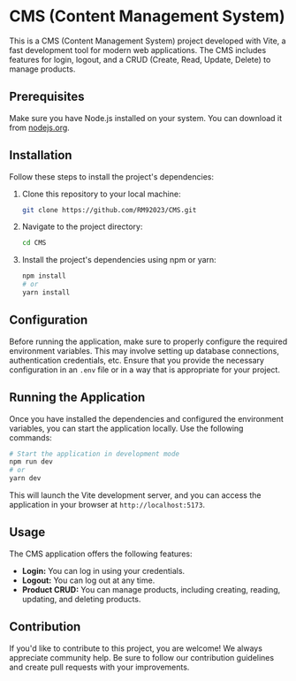 # CMS (Content Management System)

This is a CMS (Content Management System) project developed with Vite, a fast development tool for modern web applications. The CMS includes features for login, logout, and a CRUD (Create, Read, Update, Delete) to manage products.

## Prerequisites

Make sure you have Node.js installed on your system. You can download it from [nodejs.org](https://nodejs.org/).

## Installation

Follow these steps to install the project's dependencies:

1. Clone this repository to your local machine:

   ```bash
   git clone https://github.com/RM92023/CMS.git
   ```

2. Navigate to the project directory:

   ```bash
   cd CMS
   ```

3. Install the project's dependencies using npm or yarn:

   ```bash
   npm install
   # or
   yarn install
   ```

## Configuration

Before running the application, make sure to properly configure the required environment variables. This may involve setting up database connections, authentication credentials, etc. Ensure that you provide the necessary configuration in an `.env` file or in a way that is appropriate for your project.

## Running the Application

Once you have installed the dependencies and configured the environment variables, you can start the application locally. Use the following commands:

```bash
# Start the application in development mode
npm run dev
# or
yarn dev
```

This will launch the Vite development server, and you can access the application in your browser at `http://localhost:5173`.

## Usage

The CMS application offers the following features:

- **Login:** You can log in using your credentials.
- **Logout:** You can log out at any time.
- **Product CRUD:** You can manage products, including creating, reading, updating, and deleting products.

## Contribution

If you'd like to contribute to this project, you are welcome! We always appreciate community help. Be sure to follow our contribution guidelines and create pull requests with your improvements.